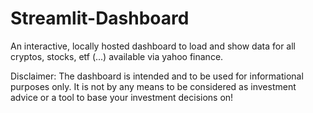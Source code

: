 # Streamlit-Dashboard
An interactive, locally hosted dashboard to load and show data for all cryptos, stocks, etf (...) available via yahoo finance.


Disclaimer: The dashboard is intended and to be used for informational purposes only. It is not by any means to be considered as investment advice or a tool to base your investment decisions on!

